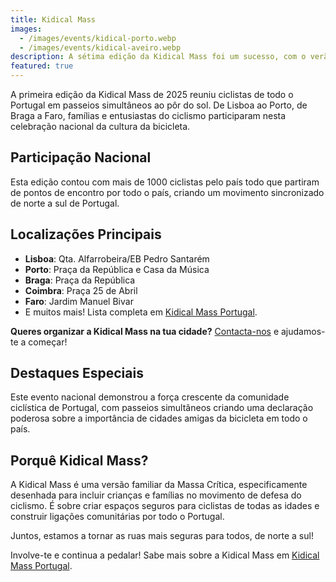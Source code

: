```yaml
---
title: Kidical Mass
images:
  - /images/events/kidical-porto.webp
  - /images/events/kidical-aveiro.webp
description: A sétima edição da Kidical Mass foi um sucesso, com o verão a aquecer, pedalámos pela cidade ao pôr do sol, de norte a sul do país.
featured: true
---
```

A primeira edição da Kidical Mass de 2025 reuniu ciclistas de todo o Portugal em passeios simultâneos ao pôr do sol. De Lisboa ao Porto, de Braga a Faro, famílias e entusiastas do ciclismo participaram nesta celebração nacional da cultura da bicicleta.

## Participação Nacional

Esta edição contou com mais de 1000 ciclistas pelo país todo que partiram de pontos de encontro por todo o país, criando um movimento sincronizado de norte a sul de Portugal.

## Localizações Principais

- **Lisboa**: Qta. Alfarrobeira/EB Pedro Santarém
- **Porto**: Praça da República e Casa da Música
- **Braga**: Praça da República
- **Coimbra**: Praça 25 de Abril
- **Faro**: Jardim Manuel Bivar
- E muitos mais! Lista completa em [Kidical Mass Portugal](https://kidicalmass.pt/#onde).

**Queres organizar a Kidical Mass na tua cidade?** [Contacta-nos](mailto:kidicalmass.pt@gmail.com) e ajudamos-te a começar!

## Destaques Especiais

Este evento nacional demonstrou a força crescente da comunidade ciclística de Portugal, com passeios simultâneos criando uma declaração poderosa sobre a importância de cidades amigas da bicicleta em todo o país.

## Porquê Kidical Mass?

A Kidical Mass é uma versão familiar da Massa Crítica, especificamente desenhada para incluir crianças e famílias no movimento de defesa do ciclismo. É sobre criar espaços seguros para ciclistas de todas as idades e construir ligações comunitárias por todo o Portugal.

Juntos, estamos a tornar as ruas mais seguras para todos, de norte a sul!

Involve-te e continua a pedalar! Sabe mais sobre a Kidical Mass em [Kidical Mass Portugal](https://kidicalmass.pt).
